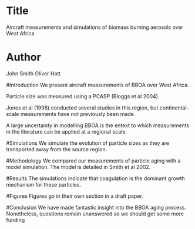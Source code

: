 # Title
Aircraft measurements and simulations of biomass burning aerosols over West Africa

# Author
John Smith
Oliver Hatt


#Introduction
We present aircraft measurements of BBOA over West Africa.

Particle size was measured using a PCASP (Bloggs et al 2004).

Jones et al (1998) conducted several studies in this region, but continental-scale measurements have not previously been made.

A large uncertainty in modelling BBOA is the entext to which measurements in the literature can be applied at a regional scale.

#Simulations
We simulate the evolution of particle sizes as they are transported away from the source region.

#Methodology
We compared our measurements of particle aging with a model simulation.
The model is detailed in Smith et al 2002.

#Results
The simulations indicate that coagulation is the dominant growth mechanism for these particles.

#Figures
Figures go in their own section in a draft paper.

#Conclusion
We have made fantastic insight into the BBOA aging process. Nonetheless, questions remain unanswered so we should get some more funding
